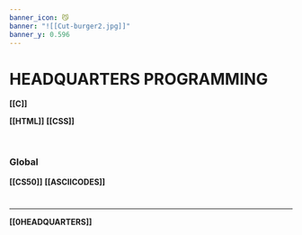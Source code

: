 ```yaml
---
banner_icon: 😼
banner: "![[Cut-burger2.jpg]]"
banner_y: 0.596
---
```

# HEADQUARTERS PROGRAMMING
**[[C]]**

**[[HTML]]**
**[[CSS]]**

<br>

### Global
**[[CS50]]**
**[[ASCIICODES]]**

# 
---
**[[0HEADQUARTERS]]**

